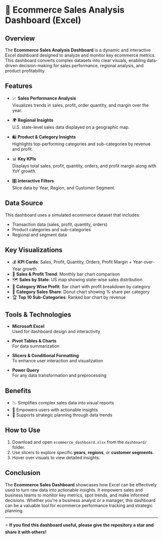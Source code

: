# 🛒 Ecommerce Sales Analysis Dashboard (Excel)

## Overview

The **Ecommerce Sales Analysis Dashboard** is a dynamic and interactive Excel dashboard designed to analyze and monitor key ecommerce metrics. This dashboard converts complex datasets into clear visuals, enabling data-driven decision-making for sales performance, regional analysis, and product profitability.

## Features

- 📈 **Sales Performance Analysis**  
  Visualizes trends in sales, profit, order quantity, and margin over the year.
  
- 🌍 **Regional Insights**  
  U.S. state-level sales data displayed on a geographic map.

- 🛍️ **Product & Category Insights**  
  Highlights top-performing categories and sub-categories by revenue and profit.

- 📊 **Key KPIs**  
  Displays total sales, profit, quantity, orders, and profit margin along with YoY growth.

- 🎛️ **Interactive Filters**  
  Slice data by Year, Region, and Customer Segment.

## Data Source

This dashboard uses a simulated ecommerce dataset that includes:
- Transaction data (sales, profit, quantity, orders)
- Product categories and sub-categories
- Regional and segment data

## Key Visualizations

- 💰 **KPI Cards**: Sales, Profit, Quantity, Orders, Profit Margin + Year-over-Year growth
- 📅 **Sales & Profit Trend**: Monthly bar chart comparison
- 🗺️ **Sales by State**: US map showing state-wise sales distribution
- 🧾 **Category Wise Profit**: Bar chart with profit breakdown by category
- 🍩 **Category Sales Share**: Donut chart showing % share per category
- 🏆 **Top 10 Sub-Categories**: Ranked bar chart by revenue

## Tools & Technologies

- **Microsoft Excel**  
  Used for dashboard design and interactivity
  
- **Pivot Tables & Charts**  
  For data summarization

- **Slicers & Conditional Formatting**  
  To enhance user interaction and visualization

- **Power Query**  
  For any data transformation and preprocessing

## Benefits

- 📉 Simplifies complex sales data into visual reports
- 🧠 Empowers users with actionable insights
- 🚀 Supports strategic planning through data trends

## How to Use

1. Download and open `ecommerce_dashboard.xlsx` from the `dashboard/` folder.
2. Use slicers to explore specific **years**, **regions**, or **customer segments**.
3. Hover over visuals to view detailed insights.

## Conclusion

The **Ecommerce Sales Dashboard** showcases how Excel can be effectively used to turn raw data into actionable insights. It empowers sales and business teams to monitor key metrics, spot trends, and make informed decisions. Whether you're a business analyst or a manager, this dashboard can be a valuable tool for ecommerce performance tracking and strategic planning.

---

⭐ **If you find this dashboard useful, please give the repository a star and share it with others!**
